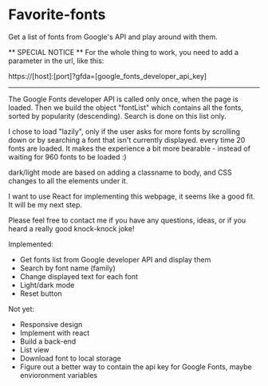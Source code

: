 # Favorite-fonts
Get a list of fonts from Google's API and play around with them.

** SPECIAL NOTICE **
For the whole thing to work, you need to add a parameter in the url, like this:

https://[host]:[port]?gfda=[google_fonts_developer_api_key]

-------------------------------------------------------------------------------------------------

The Google Fonts developer API is called only once, when the page is loaded. Then we build the object "fontList" which contains all the fonts, sorted by popularity (descending).
Search is done on this list only.

I chose to load "lazily", only if the user asks for more fonts by scrolling down or by searching a font that isn't currently displayed. every time 20 fonts are loaded. It makes the experience a bit more bearable - instead of waiting for 960 fonts to be loaded :)

dark/light mode are based on adding a classname to body, and CSS changes to all the elements under it.

I want to use React for implementing this webpage, it seems like a good fit. It will be my next step.

Please feel free to contact me if you have any questions, ideas, or if you heard a really good knock-knock joke!


Implemented:
- Get fonts list from Google developer API and display them
- Search by font name (family)
- Change displayed text for each font
- Light/dark mode
- Reset button

Not yet:
- Responsive design
- Implement with react
- Build a back-end
- List view
- Download font to local storage
- Figure out a better way to contain the api key for Google Fonts, maybe envioronment variables